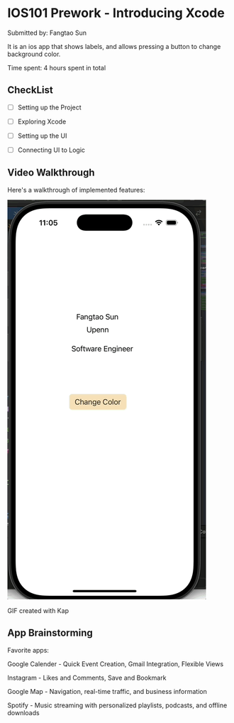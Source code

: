 # IOS101 Prework - Introducing Xcode

Submitted by: Fangtao Sun

It is an ios app that shows labels, and allows pressing a button to change background color. 

Time spent: 4 hours spent in total

## CheckList

* [ ] Setting up the Project
* [ ] Exploring Xcode
* [ ] Setting up the UI
* [ ] Connecting UI to Logic


## Video Walkthrough

Here's a walkthrough of implemented features:

<img src='https://github.com/Doremi123doremi/ios_prework/blob/main/ios_prework.gif' title='Video Walkthrough' width='' alt='Video Walkthrough' />

<!-- Replace this with whatever GIF tool you used! -->
GIF created with Kap  
<!-- Recommended tools:
[Kap](https://getkap.co/) for macOS
[ScreenToGif](https://www.screentogif.com/) for Windows
[peek](https://github.com/phw/peek) for Linux. -->

## App Brainstorming

Favorite apps:

Google Calender - Quick Event Creation, Gmail Integration, Flexible Views

Instagram - Likes and Comments, Save and Bookmark

Google Map - Navigation, real-time traffic, and business information

Spotify - Music streaming with personalized playlists, podcasts, and offline downloads

